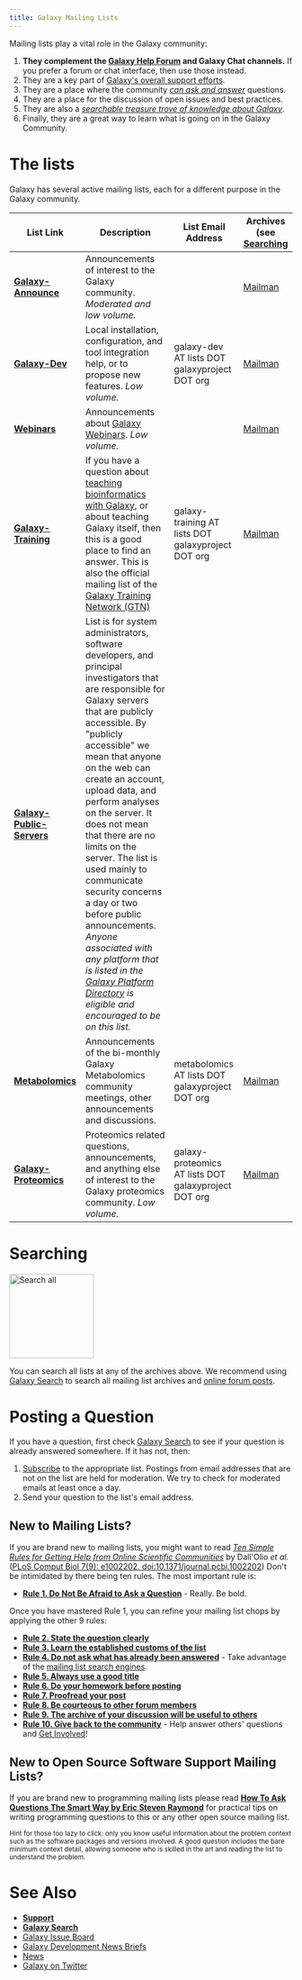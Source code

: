 ```yaml
---
title: Galaxy Mailing Lists
---
```

Mailing lists play a vital role in the Galaxy community:

1. **They complement the [Galaxy Help Forum](https://help.galaxyproject.org/) and Galaxy Chat channels.** If you prefer a forum or chat interface, then use those instead.
1. They are a key part of [Galaxy's overall support efforts](/support/).
1. They are a place where the community *[can ask and answer](/mailing-lists/#posting-a-question)* questions.
1. They are a place for the discussion of open issues and best practices.
1. They are also a *[searchable treasure trove of knowledge about Galaxy](/mailing-lists/#searching)*.  
1. Finally, they are a great way to learn what is going on in the Galaxy Community.  

# The lists

Galaxy has several active mailing lists, each for a different purpose in the Galaxy community.


| List Link | Description | List Email Address | Archives (see [Searching](#searching) |
| ---- | ---- | ---- | ---- |
| **[Galaxy-Announce](https://lists.galaxyproject.org/lists/galaxy-announce.lists.galaxyproject.org/)** | Announcements of interest to the Galaxy community.  *Moderated and low volume.* | | [Mailman](https://lists.galaxyproject.org/archives/list/galaxy-announce@lists.galaxyproject.org/) |
| **[Galaxy-Dev](https://lists.galaxyproject.org/lists/galaxy-dev.lists.galaxyproject.org/)** | Local installation, configuration, and tool integration help, or to propose new features. *Low volume.* | galaxy-dev AT lists DOT galaxyproject DOT org | [Mailman](https://lists.galaxyproject.org/archives/list/galaxy-dev@lists.galaxyproject.org/) |
| **[Webinars](https://lists.galaxyproject.org/lists/webinars.lists.galaxyproject.org/)** | Announcements about [Galaxy Webinars](/src/events/webinars/index.md). *Low volume.* | |  [Mailman](https://lists.galaxyproject.org/archives/list/webinars@lists.galaxyproject.org/) |
| **[Galaxy-Training](https://lists.galaxyproject.org/lists/galaxy-training.lists.galaxyproject.org/)** | If you have a question about [teaching bioinformatics with Galaxy](https://training.galaxyproject.org/), or about teaching Galaxy itself, then this is a good place to find an answer. This is also the official mailing list of the [Galaxy Training Network (GTN)](https://training.galaxyproject.org/) | galaxy-training AT lists DOT galaxyproject DOT org | [Mailman](https://lists.galaxyproject.org/archives/list/galaxy-training@lists.galaxyproject.org/) |
| **[Galaxy-Public-Servers](https://lists.galaxyproject.org/lists/galaxy-public-servers.lists.galaxyproject.org/)** | List is for system administrators, software developers, and principal investigators that are responsible for Galaxy servers that are publicly accessible. By "publicly accessible" we mean that anyone on the web can create an account, upload data, and perform analyses on the server. It does not mean that there are no limits on the server.  The list is used mainly to communicate security concerns a day or two before public announcements.  *Anyone associated with any platform that is listed in the [Galaxy Platform Directory](/use/) is eligible and encouraged to be on this list.*  | | |
| **[Metabolomics](https://lists.galaxyproject.org/lists/metabolomics.lists.galaxyproject.org/)** | Announcements of the bi-monthly Galaxy Metabolomics community meetings, other announcements and discussions. | metabolomics AT lists DOT galaxyproject DOT org | [Mailman](https://lists.galaxyproject.org/archives/list/metabolomics@lists.galaxyproject.org/) |
| **[Galaxy-Proteomics](https://lists.galaxyproject.org/lists/galaxy-proteomics.lists.galaxyproject.org/)** | Proteomics related questions, announcements, and anything else of interest to the Galaxy proteomics community. *Low volume.* | galaxy-proteomics AT lists DOT galaxyproject DOT org | [Mailman](https://lists.galaxyproject.org/archives/list/galaxy-proteomics@lists.galaxyproject.org/) |


# Searching

<div class='right'><a href='/search/'><img src="/src/images/galaxy-logos/galaxy-web-search.png" alt="Search all" width="150" /></a></div>

You can search all lists at any of the archives above.  We recommend using [Galaxy Search](/search/) to search all mailing list archives and [online forum posts](https://help.galaxyproject.org/).


# Posting a Question

If you have a question, first check [Galaxy Search](/search/) to see if your question is already answered somewhere.  If it has not, then:

1. [Subscribe](/mailing-lists/#subscribing-and-unsubscribing) to the appropriate list.  Postings from email addresses that are not on the list are held for moderation.  We try to check for moderated emails at least once a day.
1. Send your question to the list's email address.

## New to Mailing Lists?

If you are brand new to mailing lists, you might want to read *[Ten Simple Rules for Getting Help from Online Scientific Communities](http://www.ploscompbiol.org/article/info%3Adoi%2F10.1371%2Fjournal.pcbi.1002202)* by Dall'Olio *et al.* ([PLoS Comput Biol 7(9): e1002202. doi:10.1371/journal.pcbi.1002202](http://www.ploscompbiol.org/article/info%3Adoi%2F10.1371%2Fjournal.pcbi.1002202)) Don't be intimidated by there being ten rules.  The most important rule is:

* **[Rule 1. Do Not Be Afraid to Ask a Question](http://www.ploscompbiol.org/article/info%3Adoi%2F10.1371%2Fjournal.pcbi.1002202#s2)** - Really. Be bold.

Once you have mastered Rule 1, you can refine your mailing list chops by applying the other 9 rules:

* **[Rule 2. State the question clearly](http://www.ploscompbiol.org/article/info%3Adoi%2F10.1371%2Fjournal.pcbi.1002202#s3)**
* **[Rule 3. Learn the established customs of the list](http://www.ploscompbiol.org/article/info%3Adoi%2F10.1371%2Fjournal.pcbi.1002202#s4)**
* **[Rule 4. Do not ask what has already been answered](http://www.ploscompbiol.org/article/info%3Adoi%2F10.1371%2Fjournal.pcbi.1002202#s5)** - Take advantage of the [mailing list search engines](/mailing-lists/#searching).<br />
* **[Rule 5. Always use a good title](http://www.ploscompbiol.org/article/info%3Adoi%2F10.1371%2Fjournal.pcbi.1002202#s6)**
* **[Rule 6. Do your homework before posting](http://www.ploscompbiol.org/article/info%3Adoi%2F10.1371%2Fjournal.pcbi.1002202#s7)**
* **[Rule 7. Proofread your post](http://www.ploscompbiol.org/article/info%3Adoi%2F10.1371%2Fjournal.pcbi.1002202#s8)**
* **[Rule 8. Be courteous to other forum members](http://www.ploscompbiol.org/article/info%3Adoi%2F10.1371%2Fjournal.pcbi.1002202#s9)**
* **[Rule 9. The archive of your discussion will be useful to others](http://www.ploscompbiol.org/article/info%3Adoi%2F10.1371%2Fjournal.pcbi.1002202#s10)**
* **[Rule 10. Give back to the community](http://www.ploscompbiol.org/article/info%3Adoi%2F10.1371%2Fjournal.pcbi.1002202#s11)** - Help answer others' questions and [Get Involved](/get-involved/)!

## New to Open Source Software Support Mailing Lists?

If you are brand new to programming mailing lists please read
**[How To Ask Questions The Smart Way by Eric Steven Raymond](http://www.catb.org/esr/faqs/smart-questions.html)** for practical tips on writing programming questions to this or any other open source mailing list. 

<span style="font-size: smaller;"> Hint for those too lazy to click: only you know useful information about the problem context such as the software packages and versions involved. A good question includes the bare minimum context detail, allowing someone who is skilled in the art and reading the list to understand the problem. </span>

# See Also

* **[Support](/support/)**
* **[Galaxy Search](/search/)**
* [Galaxy Issue Board](/issues/)
* [Galaxy Development News Briefs](/docs/)
* [News](/news/)
* [Galaxy on Twitter](/galaxy-on-twitter/)
